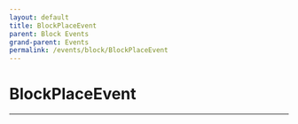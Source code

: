 ```yaml
---
layout: default
title: BlockPlaceEvent
parent: Block Events
grand-parent: Events
permalink: /events/block/BlockPlaceEvent
---
```


# BlockPlaceEvent

---
